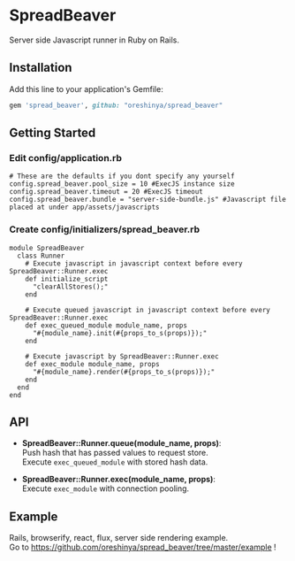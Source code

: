 # SpreadBeaver
Server side Javascript runner in Ruby on Rails.

## Installation

Add this line to your application's Gemfile:

```ruby
gem 'spread_beaver', github: "oreshinya/spread_beaver"
```

## Getting Started

### Edit config/application.rb
```
# These are the defaults if you dont specify any yourself
config.spread_beaver.pool_size = 10 #ExecJS instance size
config.spread_beaver.timeout = 20 #ExecJS timeout
config.spread_beaver.bundle = "server-side-bundle.js" #Javascript file placed at under app/assets/javascripts
```

### Create config/initializers/spread_beaver.rb
```
module SpreadBeaver
  class Runner
    # Execute javascript in javascript context before every SpreadBeaver::Runner.exec
    def initialize_script
      "clearAllStores();"
    end

    # Execute queued javascript in javascript context before every SpreadBeaver::Runner.exec
    def exec_queued_module module_name, props
      "#{module_name}.init(#{props_to_s(props)});"
    end

    # Execute javascript by SpreadBeaver::Runner.exec
    def exec_module module_name, props
      "#{module_name}.render(#{props_to_s(props)});"
    end
  end
end
```

## API

- **SpreadBeaver::Runner.queue(module_name, props)**:  
Push hash that has passed values to request store.  
Execute `exec_queued_module` with stored hash data.

- **SpreadBeaver::Runner.exec(module_name, props)**:  
Execute `exec_module` with connection pooling.

## Example
Rails, browserify, react, flux, server side rendering example.  
Go to https://github.com/oreshinya/spread_beaver/tree/master/example !
